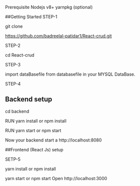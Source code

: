Prerequisite
Nodejs v8+
yarnpkg (optional)

##Getting Started
STEP-1

git clone

 https://github.com/badreelal-patidar1/React-crud.git

STEP-2

cd React-crud
 
STEP-3
 
 import dataBasefile from databasefile in your MYSQL DataBase.

STEP-4

## Backend setup
cd backend 

RUN yarn install or npm install
 
RUN yarn start or npm start

Now your backend start a http://localhost:8080


##Frontend (React Js) setup

SETP-5

yarn install
    or
npm install

yarn start
    or
npm start
Open http://localhost:3000

